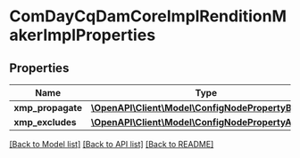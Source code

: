 # ComDayCqDamCoreImplRenditionMakerImplProperties

## Properties
Name | Type | Description | Notes
------------ | ------------- | ------------- | -------------
**xmp_propagate** | [**\OpenAPI\Client\Model\ConfigNodePropertyBoolean**](ConfigNodePropertyBoolean.md) |  | [optional] 
**xmp_excludes** | [**\OpenAPI\Client\Model\ConfigNodePropertyArray**](ConfigNodePropertyArray.md) |  | [optional] 

[[Back to Model list]](../README.md#documentation-for-models) [[Back to API list]](../README.md#documentation-for-api-endpoints) [[Back to README]](../README.md)


